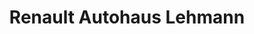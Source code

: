 ---
title: "Renault Autohaus Lehmann"
url: /elsterwerda/renault-autohaus-lehmann/
shop: Autohaus
---
